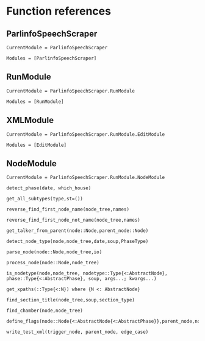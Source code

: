 # Function references
## ParlinfoSpeechScraper
```@meta
CurrentModule = ParlinfoSpeechScraper
```

```@autodocs
Modules = [ParlinfoSpeechScraper]
```

## RunModule
```@meta
CurrentModule = ParlinfoSpeechScraper.RunModule
```

```@autodocs
Modules = [RunModule]
```

## XMLModule

```@meta
CurrentModule = ParlinfoSpeechScraper.RunModule.EditModule
```

```@autodocs
Modules = [EditModule]
```


## NodeModule
```@meta
CurrentModule = ParlinfoSpeechScraper.RunModule.NodeModule
```

```@docs
detect_phase(date, which_house)
```

```@docs
get_all_subtypes(type,st=())
```

```@docs
reverse_find_first_node_name(node_tree,names)
```

```@docs
reverse_find_first_node_not_name(node_tree,names)
```

```@docs
get_talker_from_parent(node::Node,parent_node::Node)
```

```@docs
detect_node_type(node,node_tree,date,soup,PhaseType)
```

```@docs
parse_node(node::Node,node_tree,io)
```

```@docs
process_node(node::Node,node_tree)
```

```@docs
is_nodetype(node,node_tree, nodetype::Type{<:AbstractNode}, phase::Type{<:AbstractPhase}, soup, args...; kwargs...)
```

```@docs
get_xpaths(::Type{<:N}) where {N <: AbstractNode}
```

```@docs
find_section_title(node_tree,soup,section_type)
```

```@docs
find_chamber(node,node_tree)
```

```@docs
define_flags(node::Node{<:AbstractNode{<:AbstractPhase}},parent_node,node_tree)
```

```@docs
write_test_xml(trigger_node, parent_node, edge_case)
```


